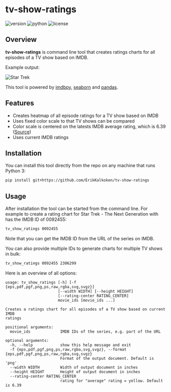 # tv-show-ratings

![version](https://img.shields.io/badge/version-0.1.0-orange)
![python](https://img.shields.io/badge/python-3.7-blue)
![license](https://img.shields.io/github/license/ErikKalkoken/dhooks-lite)

## Overview

**tv-show-ratings** is command line tool that creates ratings charts for all episodes of a TV show based on IMDB.

Example output:

![Star Trek](https://i.imgur.com/QltebUR.png)

This tool is powered by [imdbpy](https://github.com/alberanid/imdbpy), [seaborn](https://github.com/mwaskom/seaborn) and [pandas](https://github.com/pandas-dev/pandas).

## Features

- Creates heatmap of all episode ratings for a TV show based on IMDB
- Uses fixed color scale to that TV shows can be compared
- Color scale is centered on the latests IMDB average rating, which is 6.39 ([Source](https://www.quora.com/What-is-an-average-rating-on-IMDB-for-a-movie))
- Uses current IMDB ratings

## Installation

You can install this tool directly from the repo on any machine that runs Python 3:

```bash
pip install git+https://github.com/ErikKalkoken/tv-show-ratings
```

## Usage

After installation the tool can be started from the command line. For example to create a rating chart for Star Trek - The Next Generation with has the IMDB ID of 0092455:

```bash
tv_show_ratings 0092455
```

Note that you can get the IMDB ID from the URL of the series on IMDB.

You can also provide multiple IDs to generate charts for multiple TV shows in bulk:

```bash
tv_show_ratings 0092455 2306299
```

Here is an overview of all options:

```text
usage: tv_show_ratings [-h] [-f {eps,pdf,pgf,png,ps,raw,rgba,svg,svgz}]
                       [--width WIDTH] [--height HEIGHT]
                       [--rating-center RATING_CENTER]
                       movie_ids [movie_ids ...]

Creates a ratings chart for all episodes of a TV show based on current IMDB
ratings

positional arguments:
  movie_ids             IMDB IDs of the series, e.g. part of the URL

optional arguments:
  -h, --help            show this help message and exit
  -f {eps,pdf,pgf,png,ps,raw,rgba,svg,svgz}, --format {eps,pdf,pgf,png,ps,raw,rgba,svg,svgz}
                        Format of the output document. Default is 'png'
  --width WIDTH         Width of output document in inches
  --height HEIGHT       Height of output document in inches
  --rating-center RATING_CENTER
                        rating for "average" rating = yellow. Default is 6.39
```
